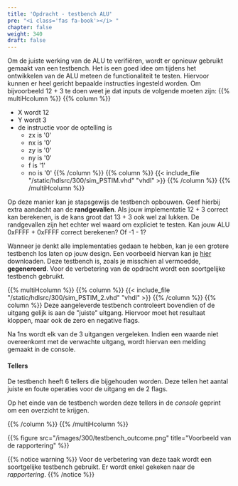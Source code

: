 ```yaml
---
title: 'Opdracht - testbench ALU'
pre: "<i class='fas fa-book'></i> "
chapter: false
weight: 340
draft: false
---
```


Om de juiste werking van de ALU te verifiëren, wordt er opnieuw gebruikt gemaakt van een testbench. Het is een goed idee om tijdens het ontwikkelen van de ALU meteen de functionaliteit te testen. Hiervoor kunnen er heel gericht bepaalde instructies ingesteld worden. Om bijvoorbeeld 12 + 3 te doen weet je dat inputs de volgende moeten zijn:
{{% multiHcolumn %}}
{{% column %}}
* X wordt 12
* Y wordt 3
* de instructie voor de optelling is 
    * zx is '0'
    * nx is '0'
    * zy is '0'
    * ny is '0'
    * f is '1'
    * no is '0'
{{% /column %}}
{{% column %}}
{{< include_file "/static/hdlsrc/300/sim_PSTIM.vhd" "vhdl" >}}
{{% /column %}}
{{% /multiHcolumn %}}

Op deze manier kan je stapsgewijs de testbench opbouwen. Geef hierbij extra aandacht aan de **randgevallen**. Als jouw implementatie 12 + 3 correct kan berekenen, is de kans groot dat 13 + 3 ook wel zal lukken. De randgevallen zijn het echter wel waard om expliciet te testen. Kan jouw ALU 0xFFFF + 0xFFFF correct berekenen? Of -1 - 1?

Wanneer je denkt alle implementaties gedaan te hebben, kan je een grotere testbench los laten op jouw design. Een voorbeeld hiervan kan je <a href="/hdlsrc/300/alu_tb.vhd" download>hier</a> downloaden. Deze testbench is, zoals je misschien al vermoedde, **gegenereerd**. Voor de verbetering van de opdracht wordt een soortgelijke testbench gebruikt.

{{% multiHcolumn %}}
{{% column %}}
{{< include_file "/static/hdlsrc/300/sim_PSTIM_2.vhd" "vhdl" >}}
{{% /column %}}
{{% column %}}
Deze aangeleverde testbench controleert bovendien of de uitgang gelijk is aan de "juiste" uitgang. Hiervoor moet het resultaat kloppen, maar ook de zero en negative flags.

Na 1ns wordt elk van de 3 uitgangen vergeleken. Indien een waarde niet overeenkomt met de verwachte uitgang, wordt hiervan een melding gemaakt in de console.

#### Tellers
De testbench heeft 6 tellers die bijgehouden worden. Deze tellen het aantal juiste en foute operaties voor de uitgang en de 2 flags.

Op het einde van de testbench worden deze tellers in de *console* geprint om een overzicht te krijgen.

{{% /column %}}
{{% /multiHcolumn %}}

{{% figure src="/images/300/testbench_outcome.png" title="Voorbeeld van de rapportering" %}}

<!-- {{< include_file "/static/hdlsrc/300/alu_tb.vhd" "vhdl" >}} -->
{{% notice warning %}}
Voor de verbetering van deze taak wordt een soortgelijke testbench gebruikt. Er wordt enkel gekeken naar de *rapportering*.
{{% /notice %}}